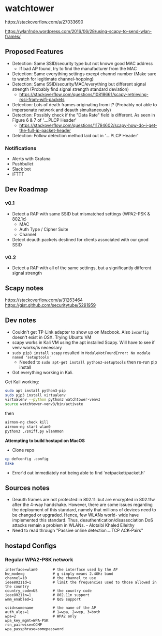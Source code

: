# watchtower


https://stackoverflow.com/a/27033690

https://wlan1nde.wordpress.com/2016/06/28/using-scapy-to-send-wlan-frames/


## Proposed Features
* Detection: Same SSID/security type but not known good MAC address
  * If bad AP found, try to find the manufacturer from the MAC
* Detection: Same everything settings except channel number (Make sure to watch for legitimate channel-hopping)
* Detection: Same SSID/security/MAC/everything but different signal strength (Probably find signal strength
  standard deviation)
    * https://stackoverflow.com/questions/10818661/scapy-retrieving-rssi-from-wifi-packets
* Detection: Lots of death frames originating from it? (Probably not able to impersonate
  network and deauth simultaneously)
* Detection: Possibly check if the "Data Rate" field is different. As seen in Figure 6 & 7 of '....PLCP Header'
  * https://stackoverflow.com/questions/11794602/scapy-how-do-i-get-the-full-ip-packet-header
* Detection: Follow detection method laid out in '....PLCP Header'

### Notifications
* Alerts with Grafana
* Pushbullet
* Slack bot
* IFTTT


## Dev Roadmap 
### v0.1
* Detect a RAP with same SSID but mismatched settings (WPA2-PSK & 802.1x)
   * MAC
   * Auth Type / Cipher Suite
   * Channel
* Detect deauth packets destined for clients associated with our good SSID
### v0.2
* Detect a RAP with all of the same settings, but a significantly different signal strength



## Scapy notes
https://stackoverflow.com/a/31263464
https://gist.github.com/securitytube/5291959


## Dev notes

* Couldn't get TP-Link adapter to show up on Macbook. Also `iwconfig` doesn't exist in OSX. Trying Ubuntu VM
* scapy works in Kali VM using the apt installed Scapy. Will have to see if venv works/is necessary
* `sudo pip3 install scapy` resulted in `ModuleNotFoundError: No module named 'setuptools'`
    * Needed to `sudo apt-get install python3-setuptools` then re-run pip install
* Got everything working in Kali.

Get Kali working:
```bash
sudo apt install python3-pip
sudo pip3 install virtualenv
virtualenv --python python3 watchtower-venv3
source watchtower-venv3/bin/activate
```
then
```bash
airmon-ng check kill
airmon-ng start wlan0
python3 ./sniff.py wlan0mon
```

**Attempting to build hostapd on MacOS**
* Clone repo
```bash
cp defconfig .config
make
```
* Error'd out immediately not being able to find 'netpacket/packet.h'
## Sources notes

* Deauth frames are not protected in 802.11i but are encrypted in 802.11w after the 4-way handshake.
However,
there are some issues regarding the deployment of this standard, namely that
millions of devices need to be changed or upgraded. Hence, few WLANs world-
wide have implemented this standard. Thus, deauthentication/disassociation
DoS attacks remain a problem in WLANs.  - Alotaibi Khaled Elleithy
* Need to read through "Passive online detection....TCP ACK-Pairs"

## hostapd Configs

### Regular WPA2-PSK network
```
interface=wlan0       # the interface used by the AP
hw_mode=g             # g simply means 2.4GHz band
channel=10            # the channel to use
ieee80211d=1          # limit the frequencies used to those allowed in the country
country_code=US       # the country code
ieee80211n=1          # 802.11n support
wmm_enabled=1         # QoS support

ssid=somename         # the name of the AP
auth_algs=1           # 1=wpa, 2=wep, 3=both
wpa=2                 # WPA2 only
wpa_key_mgmt=WPA-PSK  
rsn_pairwise=CCMP
wpa_passphrase=somepassword
```
